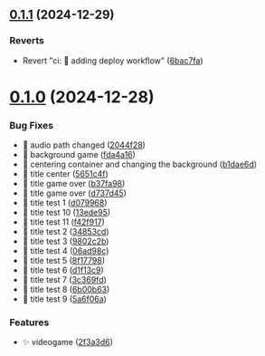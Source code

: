 ## [0.1.1](https://github.com/danielmontes9/alien-defense/compare/v0.1.0...v0.1.1) (2024-12-29)


### Reverts

* Revert "ci: :construction_worker: adding deploy workflow" ([6bac7fa](https://github.com/danielmontes9/alien-defense/commit/6bac7fa38209c83c169a55190b191e8fd7fe9051))



# [0.1.0](https://github.com/danielmontes9/alien-defense/compare/2f3a3d6fedb77511d8333f213872e58eefdb43b4...v0.1.0) (2024-12-28)


### Bug Fixes

* :bug: audio path changed ([2044f28](https://github.com/danielmontes9/alien-defense/commit/2044f28717d920b9e129ec9d8357e6ddd120da3e))
* :bug: background game ([fda4a16](https://github.com/danielmontes9/alien-defense/commit/fda4a1699168afa6eb5f755e8aa637365a99bec1))
* :bug: centering container and changing the background ([b1dae6d](https://github.com/danielmontes9/alien-defense/commit/b1dae6d47e6fa727457a38a67aab2e14c5e35f9f))
* :bug: title center ([5651c4f](https://github.com/danielmontes9/alien-defense/commit/5651c4f706a8c96c3ce15e0a2e7d49c35c86b20e))
* :bug: title game over ([b37fa98](https://github.com/danielmontes9/alien-defense/commit/b37fa98b70385f69010c266c52584b041a39477e))
* :bug: title game over ([d737d45](https://github.com/danielmontes9/alien-defense/commit/d737d4517c2b827c983ea0fa72243006571c0497))
* :bug: title test 1 ([d079968](https://github.com/danielmontes9/alien-defense/commit/d079968ab64087f439c0316677f8fc7ffd4d5a91))
* :bug: title test 10 ([13ede95](https://github.com/danielmontes9/alien-defense/commit/13ede95da315f35071837cffc24c8c0b201b1550))
* :bug: title test 11 ([f42f917](https://github.com/danielmontes9/alien-defense/commit/f42f917e6677c4ce283f6470ad126747dda18f6d))
* :bug: title test 2 ([34853cd](https://github.com/danielmontes9/alien-defense/commit/34853cdd9140551e7ffa33c5e552a9064bdc1d61))
* :bug: title test 3 ([9802c2b](https://github.com/danielmontes9/alien-defense/commit/9802c2bdcb7570ffdd34cbcb78bf03ae435c95e0))
* :bug: title test 4 ([06ad98c](https://github.com/danielmontes9/alien-defense/commit/06ad98c6f54dcb8d848ea8fc0ae216d6f74599f4))
* :bug: title test 5 ([8f17798](https://github.com/danielmontes9/alien-defense/commit/8f17798ff60f902b62c0e3f0f33c44338c1659bb))
* :bug: title test 6 ([d1f13c9](https://github.com/danielmontes9/alien-defense/commit/d1f13c91274c8cf16699ccc43566371bcadd69e4))
* :bug: title test 7 ([3c369fd](https://github.com/danielmontes9/alien-defense/commit/3c369fd39e3d824849383b8a4d0ca1acc913de88))
* :bug: title test 8 ([6b00b63](https://github.com/danielmontes9/alien-defense/commit/6b00b630ed1dbad3d8af900919dfac54f945869a))
* :bug: title test 9 ([5a6f06a](https://github.com/danielmontes9/alien-defense/commit/5a6f06a98460d15886daf0ae45bf74dfd5ed8d1d))


### Features

* :sparkles: videogame ([2f3a3d6](https://github.com/danielmontes9/alien-defense/commit/2f3a3d6fedb77511d8333f213872e58eefdb43b4))



